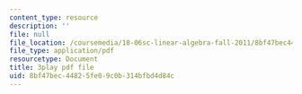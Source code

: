 ```yaml
---
content_type: resource
description: ''
file: null
file_location: /coursemedia/18-06sc-linear-algebra-fall-2011/8bf47bec44825fe09c0b314bfbd4d84c_TSdXJw83kyA.pdf
file_type: application/pdf
resourcetype: Document
title: 3play pdf file
uid: 8bf47bec-4482-5fe0-9c0b-314bfbd4d84c
---
```


